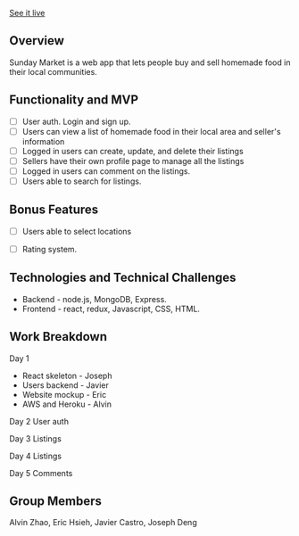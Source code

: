 [See it live](https://sunday-market.herokuapp.com/#/)


## Overview
Sunday Market is a web app that lets people buy and sell homemade food in their local communities. 


## Functionality and MVP
- [ ] User auth. Login and sign up.
- [ ] Users can view a list of homemade food in their local area and seller's information
- [ ] Logged in users can create, update, and delete their listings
- [ ] Sellers have their own profile page to manage all the listings
- [ ] Logged in users can comment on the listings.
- [ ] Users able to search for listings.

## Bonus Features
- [ ] Users able to select locations
- [ ] Rating system. 


## Technologies and Technical Challenges
* Backend - node.js, MongoDB, Express.
* Frontend - react, redux, Javascript, CSS, HTML.

## Work Breakdown
Day 1
* React skeleton - Joseph
* Users backend - Javier
* Website mockup - Eric
* AWS and Heroku - Alvin

Day 2
User auth

Day 3
Listings

Day 4
Listings

Day 5
Comments


## Group Members
Alvin Zhao, Eric Hsieh, Javier Castro, Joseph Deng
